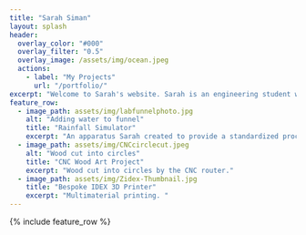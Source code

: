 ```yaml
---
title: "Sarah Siman"
layout: splash
header:
  overlay_color: "#000"
  overlay_filter: "0.5"
  overlay_image: /assets/img/ocean.jpeg
  actions:
    - label: "My Projects"
      url: "/portfolio/"
excerpt: "Welcome to Sarah's website. Sarah is an engineering student with a wide variety of passions and interests, evidenced by her unique array of projects."
feature_row:
  - image_path: assets/img/labfunnelphoto.jpg
    alt: "Adding water to funnel"
    title: "Rainfall Simulator"
    excerpt: "An apparatus Sarah created to provide a standardized process in her research project."
  - image_path: assets/img/CNCcirclecut.jpeg
    alt: "Wood cut into circles"
    title: "CNC Wood Art Project"
    excerpt: "Wood cut into circles by the CNC router."
  - image_path: assets/img/Zidex-Thumbnail.jpg
    title: "Bespoke IDEX 3D Printer"
    excerpt: "Multimaterial printing. "
---
```


{% include feature_row %}


